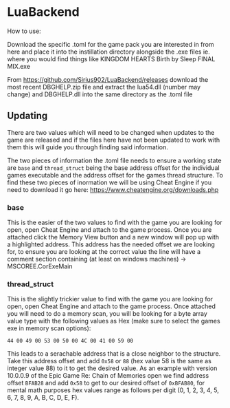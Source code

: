 # LuaBackend

How to use:

Download the specific .toml for the game pack you are interested in from here and place it into the instillation directory alongside the .exe files ie. where you would find things like KINGDOM HEARTS Birth by Sleep FINAL MIX.exe

From https://github.com/Sirius902/LuaBackend/releases download the most recent DBGHELP.zip file and extract the lua54.dll (number may change) and DBGHELP.dll into the same directory as the .toml file

## Updating

There are two values which will need to be changed when updates to the game are released and if the files here have not been updated to work with them this will guide you through finding said information.

The two pieces of information the .toml file needs to ensure a working state are `base` and `thread_struct` being the base address offset for the individual games executable and the address offset for the games thread structure. To find these two pieces of inormation we will be using Cheat Engine if you need to download it go here: https://www.cheatengine.org/downloads.php

### base

This is the easier of the two values to find with the game you are looking for open, open Cheat Engine and attach to the game process. Once you are attached click the Memory View button and a new window will pop up with a highlighted address. This address has the needed offset we are looking for, to ensure you are looking at the correct value the line will have a comment section containing (at least on windows machines) -> MSCOREE.CorExeMain

### thread_struct

This is the slightly trickier value to find with the game you are looking for open, open Cheat Engine and attach to the game process. Once attached you will need to do a memory scan, you will be looking for a byte array value type with the following values as Hex (make sure to select the games exe in memory scan options):

```
44 00 49 00 53 00 50 00 4C 00 41 00 59 00
```

This leads to a serachable address that is a close neighbor to the structure. Take this address offset and add `0x58` or `88` (hex value 58 is the same as integer value 88) to it to get the desired value. As an example with version 10.0.0.9 of the Epic Game Re: Chain of Memories open we find address offset `BFAB28` and add `0x58` to get to our desired offset of `0xBFAB80`, for mental math purposes hex values range as follows per digit (0, 1, 2, 3, 4, 5, 6, 7, 8, 9, A, B, C, D, E, F).
